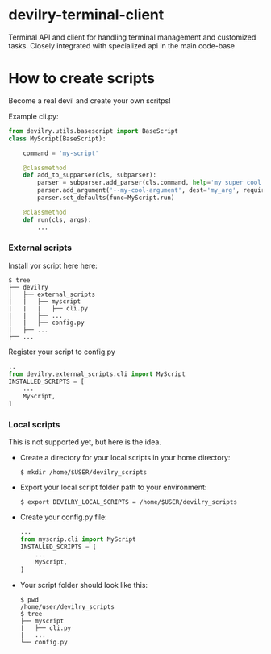 # devilry-terminal-client
Terminal API and client for handling terminal management and customized tasks. Closely integrated with specialized api in the main code-base

How to create scripts
====================
Become a real devil and create your own scritps!

Example cli.py:
```python
from devilry.utils.basescript import BaseScript
class MyScript(BaseScript):

    command = 'my-script'

    @classmethod
    def add_to_supparser(cls, subparser):
        parser = subparser.add_parser(cls.command, help='my super cool script')
        parser.add_argument('--my-cool-argument', dest='my_arg', require=True)
        parser.set_defaults(func=MyScript.run)

    @classmethod
    def run(cls, args):
        ...

```

### External scripts
Install yor script here here:
```{r, engine='bash', count_lines}
$ tree
├── devilry
│   ├── external_scripts
|   |   ├── myscript
|   |   |   ├── cli.py
|   |   ├── ...
│   |   ├── config.py
|   ├── ...
├── ...
```
Register your script to config.py
```python
..
from devilry.external_scripts.cli import MyScript
INSTALLED_SCRIPTS = [
    ...
    MyScript,
]
```

### Local scripts
This is not supported yet, but here is the idea.

* Create a directory for your local scripts in your home directory:<br />
    ```{r, engine='bash', count_lines}
    $ mkdir /home/$USER/devilry_scripts
    ```
* Export your local script folder path to your environment:<br />
    ```{r, engine='bash', count_lines}
    $ export DEVILRY_LOCAL_SCRIPTS = /home/$USER/devilry_scripts
    ```
* Create your config.py file:<br />
    ```python
    ...
    from myscrip.cli import MyScript
    INSTALLED_SCRIPTS = [
        ...
        MyScript,
    ]
    ```
* Your script folder should look like this:<br />
    ```{r, engine='bash', count_lines}
    $ pwd
    /home/user/devilry_scripts
    $ tree
    ├── myscript
    |   ├── cli.py
    |   ...
    └── config.py
    ```
